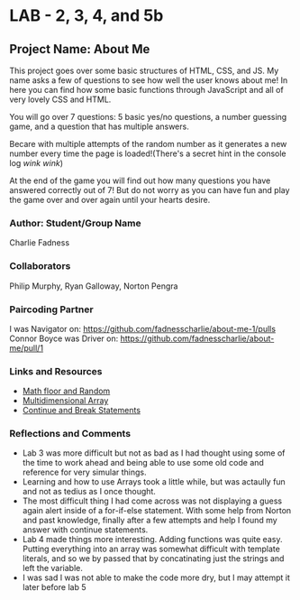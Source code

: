 # LAB - 2, 3, 4, and 5b

## Project Name: About Me

This project goes over some basic structures of HTML, CSS, and JS. My name asks a few of questions to see how well the user knows about me! In here you can find how some basic functions through JavaScript and all of very lovely CSS and HTML.

You will go over 7 questions: 5 basic yes/no questions, a number guessing game, and a question that has multiple answers.

Becare with multiple attempts of the random number as it generates a new number every time the page is loaded!(There's a secret hint in the console log *wink wink*)

At the end of the game you will find out how many questions you have answered correctly out of 7! But do not worry as you can have fun and play the game over and over again until your hearts desire.

### Author: Student/Group Name

Charlie Fadness

### Collaborators

Philip Murphy, Ryan Galloway, Norton Pengra

### Paircoding Partner

I was Navigator on: https://github.com/fadnesscharlie/about-me-1/pulls
Connor Boyce was Driver on: https://github.com/fadnesscharlie/about-me/pull/1

### Links and Resources

* [Math floor and Random](https://www.w3schools.com/js/js_random.asp)
* [Multidimensional Array](https://stackoverflow.com/questions/7545641/how-to-create-multidimensional-array)
* [Continue and Break Statements](https://www.w3schools.com/js/js_break.asp)

### Reflections and Comments

* Lab 3 was more difficult but not as bad as I had thought using some of the time to work ahead and being able to use some old code and reference for very simular things.
* Learning and how to use Arrays took a little while, but was actaully fun and not as tedius as I once thought.
* The most difficult thing I had come across was not displaying a guess again alert inside of a for-if-else statement. With some help from Norton and past knowledge, finally after a few attempts and help I found my answer with continue statements.
* Lab 4 made things more interesting. Adding functions was quite easy. Putting everything into an array was somewhat difficult with template literals, and so we by passed that by concatinating just the strings and left the variable.
* I was sad I was not able to make the code more dry, but I may attempt it later before lab 5
